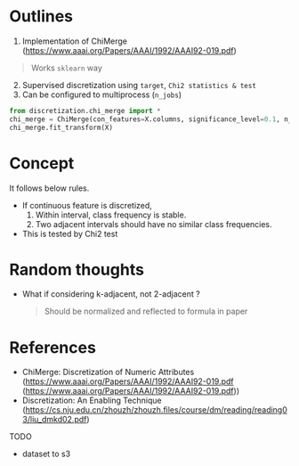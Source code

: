 # Outlines
1. Implementation of ChiMerge (https://www.aaai.org/Papers/AAAI/1992/AAAI92-019.pdf)
  > Works `sklearn` way
2. Supervised discretization using `target`, `Chi2 statistics & test`
3. Can be configured to multiprocess (`n_jobs`)

```python
from discretization.chi_merge import *
chi_merge = ChiMerge(con_features=X.columns, significance_level=0.1, n_jobs=-3)
chi_merge.fit_transform(X)
```

# Concept
It follows below rules.
- If continuous feature is discretized,
    1. Within interval, class frequency is stable.
    2. Two adjacent intervals should have no similar class frequencies.
- This is tested by Chi2 test

# Random thoughts
- What if considering k-adjacent, not 2-adjacent ?
    > Should be normalized and reflected to formula in paper

# References
- ChiMerge: Discretization of Numeric Attributes (https://www.aaai.org/Papers/AAAI/1992/AAAI92-019.pdf (https://www.aaai.org/Papers/AAAI/1992/AAAI92-019.pdf))
- Discretization: An Enabling Technique (https://cs.nju.edu.cn/zhouzh/zhouzh.files/course/dm/reading/reading03/liu_dmkd02.pdf)

TODO  
- dataset to s3
